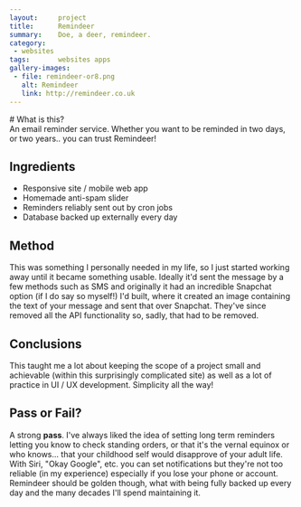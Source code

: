 ```yaml
---
layout:     project
title:      Remindeer
summary:    Doe, a deer, remindeer.
category:
 - websites
tags:       websites apps
gallery-images:
 - file: remindeer-or8.png
   alt: Remindeer
   link: http://remindeer.co.uk
---
```


<div class="listing__hidden" markdown="1">
# What is this?
</div>
An email reminder service.
Whether you want to be reminded in two days, or two years.. you can trust Remindeer!
<!--readmore-->


## Ingredients
* Responsive site / mobile web app
* Homemade anti-spam slider
* Reminders reliably sent out by cron jobs
* Database backed up externally every day


## Method
This was something I personally needed in my life, so I just started working away until it became something usable.
Ideally it'd sent the message by a few methods such as SMS and originally it had an incredible Snapchat option (if I do say so myself!) I'd built, where it created an image containing the text of your message and sent that over Snapchat. They've since removed all the API functionality so, sadly, that had to be removed.


## Conclusions
This taught me a lot about keeping the scope of a project small and achievable (within this surprisingly complicated site) as well as a lot of practice in UI / UX development. Simplicity all the way!


## Pass or Fail?
A strong **pass**.
I've always liked the idea of setting long term reminders letting you know to check standing orders, or that it's the vernal equinox or who knows... that your childhood self would disapprove of your adult life.
With Siri, "Okay Google", etc. you can set notifications but they're not too reliable (in my experience) especially if you lose your phone or account. Remindeer should be golden though, what with being fully backed up every day and the many decades I'll spend maintaining it.
